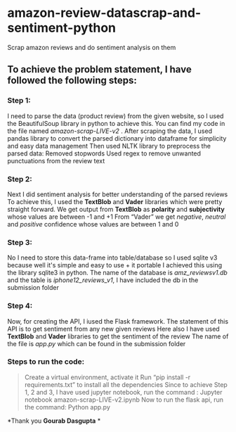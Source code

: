 # amazon-review-datascrap-and-sentiment-python
Scrap amazon reviews and do sentiment analysis on them


## To achieve the problem statement, I have followed the following steps:

### Step 1:
I need to parse the data (product review) from the given website, so I used the BeautifulSoup library in python to achieve this. You can find my code in the file named *amazon-scrap-LIVE-v2* .
After scraping the data, I used pandas library to convert the parsed dictionary into dataframe for simplicity and easy data management
Then used NLTK library to preprocess the parsed data:
Removed stopwords
Used regex to remove unwanted punctuations 
from the review text

### Step 2:
Next I did sentiment analysis for better understanding of the parsed reviews 
To achieve this, I used the **TextBlob** and  **Vader** libraries which were pretty straight forward. 
We get output from **TextBlob** as **polarity** and **subjectivity** whose values are between -1 and +1
From “Vader” we get *negative*, *neutral* and *positive* confidence whose values are between 1 and 0

### Step 3:
No I need to store this data-frame into table/database so I used sqlite v3 because well it's simple and easy to use + it portable 
I achieved this using the library sqlite3 in python. 
The name of the database is *amz_reviewsv1.db* and the table is *iphone12_reviews_v1*, I have included the db in the submission folder 

### Step 4:
Now, for creating the API, I iused the Flask framework. The statement of this API is to get sentiment from any new given reviews
Here also I have used **TextBlob** and **Vader** libraries to get the  sentiment of the review
The name of the file is *app.py* which can be found in the submission folder

### Steps to run the code: 
> Create a virtual environment, activate it
> Run “pip install -r requirements.txt” to install all the dependencies
> Since to achieve Step 1, 2 and 3, I have used jupyter notebook, run the command : Jupyter notebook amazon-scrap-LIVE-v2.ipynb
> Now to run the flask api, run the command: Python app.py

*Thank you
**Gourab Dasgupta** *
